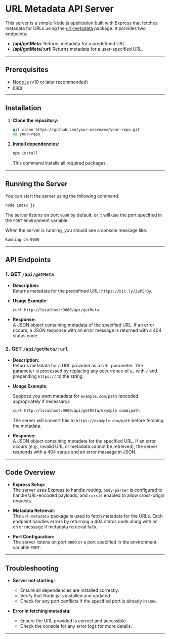 # URL Metadata API Server

This server is a simple Node.js application built with Express that fetches metadata for URLs using the [url-metadata](https://www.npmjs.com/package/url-metadata) package. It provides two endpoints:

- **/api/getMeta**: Returns metadata for a predefined URL.
- **/api/getMeta/:url**: Returns metadata for a user-specified URL.

---

## Prerequisites

- [Node.js](https://nodejs.org/en/) (v10 or later recommended)
- [npm](https://www.npmjs.com/)

---

## Installation

1. **Clone the repository:**

   ```bash
   git clone https://github.com/your-username/your-repo.git
   cd your-repo
   ```

2. **Install dependencies:**

   ```bash
   npm install
   ```

   This command installs all required packages.

---

## Running the Server

You can start the server using the following command:

```bash
node index.js
```

The server listens on port `9000` by default, or it will use the port specified in the `PORT` environment variable.

When the server is running, you should see a console message like:

```plaintext
Running on 9000
```

---

## API Endpoints

### 1. GET `/api/getMeta`

- **Description:**  
  Returns metadata for the predefined URL: `https://bit.ly/2ePIrDy`.

- **Usage Example:**

  ```bash
  curl http://localhost:9000/api/getMeta
  ```

- **Response:**  
  A JSON object containing metadata of the specified URL. If an error occurs, a JSON response with an error message is returned with a 404 status code.

### 2. GET `/api/getMeta/:url`

- **Description:**  
  Returns metadata for a URL provided as a URL parameter. The parameter is processed by replacing any occurrence of `&;` with `/` and prepending `https://` to the string.

- **Usage Example:**

  Suppose you want metadata for `example.com/path` (encoded appropriately if necessary):

  ```bash
  curl http://localhost:9000/api/getMeta/example.com&;path
  ```

  The server will convert this to `https://example.com/path` before fetching the metadata.

- **Response:**  
  A JSON object containing metadata for the specified URL. If an error occurs (e.g., invalid URL or metadata cannot be retrieved), the server responds with a 404 status and an error message in JSON.

---

## Code Overview

- **Express Setup:**  
  The server uses Express to handle routing. `body-parser` is configured to handle URL-encoded payloads, and `cors` is enabled to allow cross-origin requests.

- **Metadata Retrieval:**  
  The `url-metadata` package is used to fetch metadata for the URLs. Each endpoint handles errors by returning a 404 status code along with an error message if metadata retrieval fails.

- **Port Configuration:**  
  The server listens on port `9000` or a port specified in the environment variable `PORT`.

---

## Troubleshooting

- **Server not starting:**  
  - Ensure all dependencies are installed correctly.
  - Verify that Node.js is installed and updated.
  - Check for any port conflicts if the specified port is already in use.

- **Error in fetching metadata:**  
  - Ensure the URL provided is correct and accessible.
  - Check the console for any error logs for more details.

---
